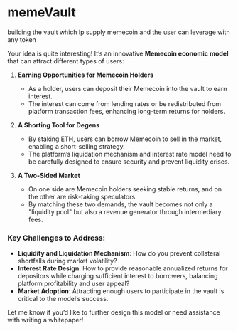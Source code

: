 # memeVault
building the vault which lp supply memecoin and the user can leverage with any token


Your idea is quite interesting! It’s an innovative **Memecoin economic model** that can attract different types of users:  

1. **Earning Opportunities for Memecoin Holders**  
   - As a holder, users can deposit their Memecoin into the vault to earn interest.  
   - The interest can come from lending rates or be redistributed from platform transaction fees, enhancing long-term returns for holders.  

2. **A Shorting Tool for Degens**  
   - By staking ETH, users can borrow Memecoin to sell in the market, enabling a short-selling strategy.  
   - The platform’s liquidation mechanism and interest rate model need to be carefully designed to ensure security and prevent liquidity crises.  

3. **A Two-Sided Market**  
   - On one side are Memecoin holders seeking stable returns, and on the other are risk-taking speculators.  
   - By matching these two demands, the vault becomes not only a "liquidity pool" but also a revenue generator through intermediary fees.  

### Key Challenges to Address:
- **Liquidity and Liquidation Mechanism**: How do you prevent collateral shortfalls during market volatility?  
- **Interest Rate Design**: How to provide reasonable annualized returns for depositors while charging sufficient interest to borrowers, balancing platform profitability and user appeal?  
- **Market Adoption**: Attracting enough users to participate in the vault is critical to the model’s success.  

Let me know if you’d like to further design this model or need assistance with writing a whitepaper!
